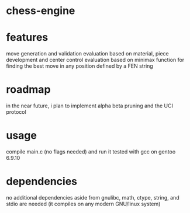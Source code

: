 # chess-engine

# features
move generation and validation
evaluation based on material, piece development and center control
evaluation based on minimax
function for finding the best move in any position defined by a FEN string

# roadmap

in the near future, i plan to implement alpha beta pruning and the UCI protocol

# usage
compile main.c (no flags needed) and run it
tested with gcc on gentoo 6.9.10

# dependencies
no additional dependencies aside from gnulibc, math, ctype, string, and stdio are needed (it compiles on any modern GNU/linux system)
